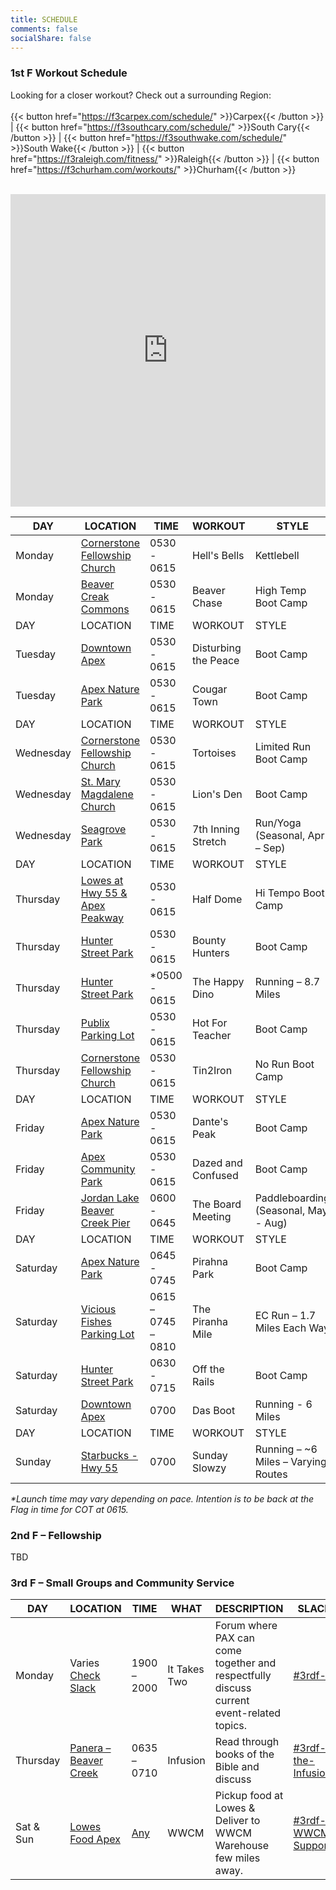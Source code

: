 ```yaml
---
title: SCHEDULE
comments: false
socialShare: false
---
```


### <a name="1stf"></a>1st F Workout Schedule

Looking for a closer workout? Check out a surrounding Region:<br/><br/>
{{< button href="https://f3carpex.com/schedule/" >}}Carpex{{< /button >}} |
{{< button href="https://f3southcary.com/schedule/" >}}South Cary{{< /button >}} |
{{< button href="https://f3southwake.com/schedule/" >}}South Wake{{< /button >}} |
{{< button href="https://f3raleigh.com/fitness/" >}}Raleigh{{< /button >}} |
{{< button href="https://f3churham.com/workouts/" >}}Churham{{< /button >}}
<br/><br/>

<iframe src="https://map.f3nation.com/?lat=35.732988&amp;lon=-78.857426&amp;zoom=13"
    style="border:0px #ffffff none;"
    name="f3Maps"
    allow="geolocation"
    scrolling="no"
    frameborder="0"
    marginheight="0px"
    marginwidth="0px"
    height="500px"
    width="100%"
    allowfullscreen=""></iframe>

| DAY       | LOCATION                                                                   | TIME               | WORKOUT              | STYLE                                |
| --------- | -------------------------------------------------------------------------- | ------------------ | -------------------- | ------------------------------------ |
| Monday    | [Cornerstone Fellowship Church](https://goo.gl/maps/AJKTycpLQHo)           | 0530 - 0615        | Hell's Bells         | Kettlebell                           |
| Monday    | [Beaver Creak Commons](https://goo.gl/maps/n9WPcgbaZyqPNW5m7)              | 0530 - 0615        | Beaver Chase         | High Temp Boot Camp                  |
| DAY       | LOCATION                                                                   | TIME               | WORKOUT              | STYLE                                |
| Tuesday   | [Downtown Apex](https://goo.gl/maps/AXfDGXbGRv2XyAbD8)                     | 0530 - 0615        | Disturbing the Peace | Boot Camp                            |
| Tuesday   | [Apex Nature Park](https://goo.gl/maps/TukJ7mNQD41TcyFY9)                  | 0530 - 0615        | Cougar Town          | Boot Camp                            |
| DAY       | LOCATION                                                                   | TIME               | WORKOUT              | STYLE                                |
| Wednesday | [Cornerstone Fellowship Church](https://goo.gl/maps/AJKTycpLQHo)           | 0530 - 0615        | Tortoises            | Limited Run Boot Camp                |
| Wednesday | [St. Mary Magdalene Church](https://goo.gl/maps/gDKAiqRS5dF2)              | 0530 - 0615        | Lion's Den           | Boot Camp                            |
| Wednesday | [Seagrove Park](https://goo.gl/maps/nrWfz9gTNBPqR829A)                     | 0530 - 0615        | 7th Inning Stretch   | Run/Yoga (Seasonal, Apr – Sep)       |
| DAY       | LOCATION                                                                   | TIME               | WORKOUT              | STYLE                                |
| Thursday  | [Lowes at Hwy 55 & Apex Peakway](https://goo.gl/maps/44UHinjZif3FRPSaA)    | 0530 - 0615        | Half Dome            | Hi Tempo Boot Camp                   |
| Thursday  | [Hunter Street Park](https://goo.gl/OY4tsf)                                | 0530 - 0615        | Bounty Hunters       | Boot Camp                            |
| Thursday  | [Hunter Street Park](https://goo.gl/OY4tsf)                                | \*0500 - 0615      | The Happy Dino       | Running – 8.7 Miles                  |
| Thursday  | [Publix Parking Lot](https://goo.gl/maps/HK6uAH1PneKCeKxj6)                | 0530 - 0615        | Hot For Teacher      | Boot Camp                            |
| Thursday  | [Cornerstone Fellowship Church](https://goo.gl/maps/AJKTycpLQHo)           | 0530 - 0615        | Tin2Iron             | No Run Boot Camp                     |
| DAY       | LOCATION                                                                   | TIME               | WORKOUT              | STYLE                                |
| Friday    | [Apex Nature Park](https://goo.gl/maps/TukJ7mNQD41TcyFY9)                  | 0530 - 0615        | Dante's Peak         | Boot Camp                            |
| Friday    | [Apex Community Park](https://goo.gl/maps/TukJ7mNQD41TcyFY9)               | 0530 - 0615        | Dazed and Confused   | Boot Camp                            |
| Friday    | [Jordan Lake Beaver Creek Pier](https://maps.app.goo.gl/FQxfhkypaK3v5maR7) | 0600 - 0645        | The Board Meeting    | Paddleboarding (Seasonal, May - Aug) |
| DAY       | LOCATION                                                                   | TIME               | WORKOUT              | STYLE                                |
| Saturday  | [Apex Nature Park](https://goo.gl/maps/mZiMKmHYUpX4Gd1VA)                  | 0645 - 0745        | Pirahna Park         | Boot Camp                            |
| Saturday  | [Vicious Fishes Parking Lot](https://goo.gl/maps/TUBsjWAtYddDtzEz8)        | 0615 – 0745 – 0810 | The Piranha Mile     | EC Run – 1.7 Miles Each Way          |
| Saturday  | [Hunter Street Park](https://goo.gl/OY4tsf)                                | 0630 - 0715        | Off the Rails        | Boot Camp                            |
| Saturday  | [Downtown Apex](https://goo.gl/maps/AXfDGXbGRv2XyAbD8)                     | 0700               | Das Boot             | Running - 6 Miles                    |
| DAY       | LOCATION                                                                   | TIME               | WORKOUT              | STYLE                                |
| Sunday    | [Starbucks - Hwy 55](https://goo.gl/maps/v82Apf8yVfP1T1Aw9)                | 0700               | Sunday Slowzy        | Running – ~6 Miles – Varying Routes  |

_\*Launch time may vary depending on pace. Intention is to be back at the Flag in time for COT at 0615._

### <a name="2ndf"></a>2nd F – Fellowship

TBD

### <a name="3rdf"></a>3rd F – Small Groups and Community Service

| DAY       | LOCATION                                                              | TIME                                                                                                  | WHAT         | DESCRIPTION                                                                              | SLACK                                                                 |
| --------- | --------------------------------------------------------------------- | ----------------------------------------------------------------------------------------------------- | ------------ | ---------------------------------------------------------------------------------------- | --------------------------------------------------------------------- |
| Monday    | Varies [Check Slack](https://f3carpex.slack.com/archives/C02DNTLABBK) | 1900 – 2000                                                                                           | It Takes Two | Forum where PAX can come together and respectfully discuss current event-related topics. | [#3rdf-itt](https://f3carpex.slack.com/archives/C02DNTLABBK)          |
| Thursday  | [Panera – Beaver Creek](https://goo.gl/maps/cYYpQzRSjtPEFtAx8)        | 0635 – 0710                                                                                           | Infusion     | Read through books of the Bible and discuss                                              | [#3rdf-the-Infusion](https://f3carpex.slack.com/archives/C02UVAL9XA7) |
| Sat & Sun | [Lowes Food Apex](https://goo.gl/maps/XmZXzmJF2THXJTmj9)              | [Any](https://docs.google.com/spreadsheets/d/1uHHCqazbnYE0AwX-hsJTOedzVxdPOkCJ8hY7lRHLozI/edit#gid=0) | WWCM         | Pickup food at Lowes & Deliver to WWCM Warehouse few miles away.                         | [#3rdf-WWCM-Support](https://f3carpex.slack.com/archives/C020LFW2GDV) |
